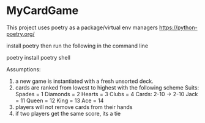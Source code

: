 # MyCardGame

This project uses poetry as a package/virtual env managers
https://python-poetry.org/

install poetry then run the following in the command line

poetry install
poetry shell

Assumptions:

1. a new game is instantiated with a fresh unsorted deck.
2. cards are ranked from lowest to highest with the following scheme
   Suits:
   Spades = 1
   Diamonds = 2
   Hearts = 3
   Clubs = 4
   Cards:
   2-10 -> 2-10
   Jack = 11
   Queen = 12
   King = 13
   Ace = 14
3. players will not remove cards from their hands
4. if two players get the same score, its a tie
